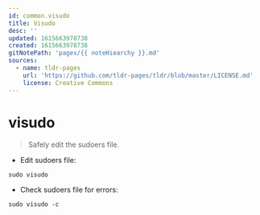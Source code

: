```yaml
---
id: common.visudo
title: Visudo
desc: ''
updated: 1615663978738
created: 1615663978738
gitNotePath: 'pages/{{ noteHiearchy }}.md'
sources:
  - name: tldr-pages
    url: 'https://github.com/tldr-pages/tldr/blob/master/LICENSE.md'
    license: Creative Commons
---
```

# visudo

> Safely edit the sudoers file.

- Edit sudoers file:

`sudo visudo`

- Check sudoers file for errors:

`sudo visudo -c`

